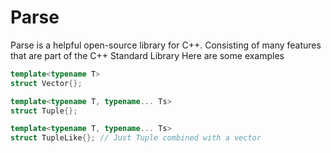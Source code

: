 # Parse

Parse is a helpful open-source library for C++. Consisting of many features that are part of the C++ Standard Library
Here are some examples

```C++
template<typename T>
struct Vector{};
```

```C++
template<typename T, typename... Ts>
struct Tuple{};
```

```C++
template<typename T, typename... Ts>
struct TupleLike{}; // Just Tuple combined with a vector
```